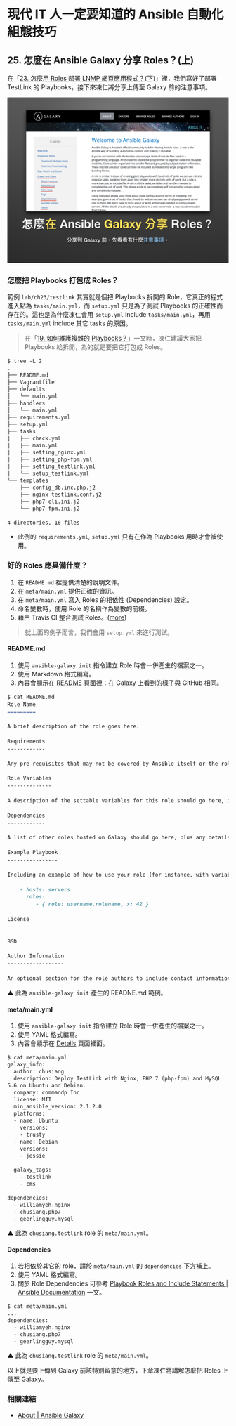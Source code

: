 # 現代 IT 人一定要知道的 Ansible 自動化組態技巧

## 25. 怎麼在 Ansible Galaxy 分享 Roles？(上)

在「[23. 怎麼用 Roles 部署 LNMP 網頁應用程式？(下)](23.how-to-setup-lnmp-webapp-with-roles-2.md)」裡，我們寫好了部署 TestLink 的 Playbooks，接下來凍仁將分享上傳至 Galaxy 前的注意事項。

![automate_with_ansible_practice-28.jpg](imgs/automate_with_ansible_practice-28.jpg)


### 怎麼把 Playbooks 打包成 Roles？

範例 `lab/ch23/testlink` 其實就是個把 Playbooks 拆開的 Role，它真正的程式進入點為 `tasks/main.yml`，而 `setup.yml` 只是為了測試 Playbooks 的正確性而存在的。這也是為什麼凍仁會用 `setup.yml` include `tasks/main.yml`，再用 `tasks/main.yml` include 其它 tasks 的原因。

> 在「[19. 如何維護複雜的 Playbooks？](19.how-to-maintain-the-complex-playbooks.md)」一文時，凍仁建議大家把 Playbooks 給拆開，為的就是要把它打包成 Roles。

```
$ tree -L 2
.
├── README.md
├── Vagrantfile
├── defaults
│   └── main.yml
├── handlers
│   └── main.yml
├── requirements.yml
├── setup.yml
├── tasks
│   ├── check.yml
│   ├── main.yml
│   ├── setting_nginx.yml
│   ├── setting_php-fpm.yml
│   ├── setting_testlink.yml
│   └── setup_testlink.yml
└── templates
    ├── config_db.inc.php.j2
    ├── nginx-testlink.conf.j2
    ├── php7-cli.ini.j2
    └── php7-fpm.ini.j2

4 directories, 16 files
```

- 此例的 `requirements.yml`, `setup.yml` 只有在作為 Playbooks 用時才會被使用。


### 好的 Roles 應具備什麼？

1. 在 `README.md` 裡提供清楚的說明文件。
1. 在 `meta/main.yml` 提供正確的資訊。
1. 在 `meta/main.yml` 寫入 Roles 的相依性 (Dependencies) 設定。
1. 命名變數時，使用 Role 的名稱作為變數的前綴。
1. 藉由 Travis CI 整合測試 Roles。([more](https://galaxy.ansible.com/intro#travis))

  > 就上面的例子而言，我們會用 `setup.yml` 來進行測試。


#### README.md

1. 使用 `ansible-galaxy init` 指令建立 Role 時會一併產生的檔案之一。
1. 使用 Markdown 格式編寫。
1. 內容會顯示在 [README][galaxy_readme] 頁面裡：在 Galaxy 上看到的樣子與 GitHub 相同。

[galaxy_readme]: https://galaxy.ansible.com/chusiang/testlink/#readme

```markdown
$ cat README.md
Role Name
=========

A brief description of the role goes here.

Requirements
------------

Any pre-requisites that may not be covered by Ansible itself or the role should be mentioned here. For instance, if the role uses the EC2 module, it may be a good idea to mention in this section that the boto package is required.

Role Variables
--------------

A description of the settable variables for this role should go here, including any variables that are in defaults/main.yml, vars/main.yml, and any variables that can/should be set via parameters to the role. Any variables that are read from other roles and/or the globalscope (ie. hostvars, group vars, etc.) should be mentioned here as well.

Dependencies
------------

A list of other roles hosted on Galaxy should go here, plus any details in regards to parameters that may need to be set for other roles, or variables that are used from other roles.

Example Playbook
----------------

Including an example of how to use your role (for instance, with variables passed in as parameters) is always nice for users too:

    - hosts: servers
      roles:
         - { role: username.rolename, x: 42 }

License
-------

BSD

Author Information
------------------

An optional section for the role authors to include contact information, or a website (HTML is not allowed).
```
▲ 此為 `ansible-galaxy init` 產生的 READNE.md 範例。


#### meta/main.yml

1. 使用 `ansible-galaxy init` 指令建立 Role 時會一併產生的檔案之一。
1. 使用 YAML 格式編寫。
1. 內容會顯示在 [Details][galaxy_details] 頁面裡面。

[galaxy_details]: https://galaxy.ansible.com/chusiang/testlink/#details

```
$ cat meta/main.yml
galaxy_info:
  author: chusiang
  description: Deploy TestLink with Nginx, PHP 7 (php-fpm) and MySQL 5.6 on Ubuntu and Debian.
  company: commandp Inc.
  license: MIT
  min_ansible_version: 2.1.2.0
  platforms:
  - name: Ubuntu
    versions:
    - trusty
  - name: Debian
    versions:
    - jessie

  galaxy_tags:
    - testlink
    - cms

dependencies:
  - williamyeh.nginx
  - chusiang.php7
  - geerlingguy.mysql
```
▲ 此為 `chusiang.testlink` role 的 `meta/main.yml`。


#### Dependencies

1. 若相依於其它的 role，請於 `meta/main.yml` 的 `dependencies` 下方補上。
1. 使用 YAML 格式編寫。
1. 關於 Role Dependencies 可參考 [Playbook Roles and Include Statements | Ansible Documentation][ansible_docs_role_dependencies] 一文。

[ansible_docs_role_dependencies]: http://docs.ansible.com/ansible/playbooks_roles.html#role-dependencies

```
$ cat meta/main.yml
...
dependencies:
  - williamyeh.nginx
  - chusiang.php7
  - geerlingguy.mysql
```
▲ 此為 `chusiang.testlink` role 的 `meta/main.yml`。

以上就是要上傳到 Galaxy 前該特別留意的地方，下章凍仁將講解怎麼把 Roles 上傳至 Galaxy。


### 相關連結

- [About | Ansible Galaxy][ansible_galaxy_about]

[ansible_galaxy_about]: https://galaxy.ansible.com/intro#share

